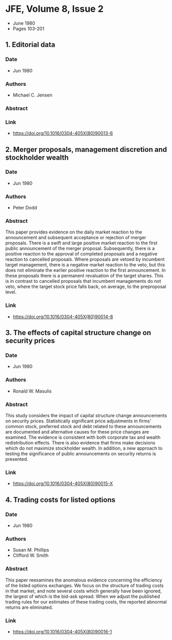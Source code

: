 # JFE, Volume 8, Issue 2
- June 1980
- Pages 103-201

## 1. Editorial data
### Date
- Jun 1980
### Authors
- Michael C. Jensen
### Abstract

### Link
- https://doi.org/10.1016/0304-405X(80)90013-6

## 2. Merger proposals, management discretion and stockholder wealth
### Date
- Jun 1980
### Authors
- Peter Dodd
### Abstract
This paper provides evidence on the daily market reaction to the announcement and subsequent acceptance or rejection of merger proposals. There is a swift and large positive market reaction to the first public announcement of the merger proposal. Subsequently, there is a positive reaction to the approval of completed proposals and a negative reaction to cancelled proposals. Where proposals are vetoed by incumbent target management, there is a negative market reaction to the veto, but this does not eliminate the earlier positive reaction to the first announcement. In these proposals there is a permanent revaluation of the target shares. This is in contrast to cancelled proposals that incumbent managements do not veto, where the target stock price falls back, on average, to the preproposal level.
### Link
- https://doi.org/10.1016/0304-405X(80)90014-8

## 3. The effects of capital structure change on security prices
### Date
- Jun 1980
### Authors
- Ronald W. Masulis
### Abstract
This study considers the impact of capital structure change announcements on security prices. Statistically significant price adjustments in firms' common stock, preferred stock and debt related to these announcements are documented and alternative causes for these price changes are examined. The evidence is consistent with both corporate tax and wealth redistribution effects. There is also evidence that firms make decisions which do not maximize stockholder wealth. In addition, a new approach to testing the significance of public announcements on security returns is presented.
### Link
- https://doi.org/10.1016/0304-405X(80)90015-X

## 4. Trading costs for listed options
### Date
- Jun 1980
### Authors
- Susan M. Phillips
- Clifford W. Smith
### Abstract
This paper reexamines the anomalous evidence concerning the efficiency of the listed options exchanges. We focus on the structure of trading costs in that market, and note several costs which generally have been ignored, the largest of which is the bid-ask spread. When we adjust the published trading rules for our estimates of these trading costs, the reported abnormal returns are eliminated.
### Link
- https://doi.org/10.1016/0304-405X(80)90016-1

